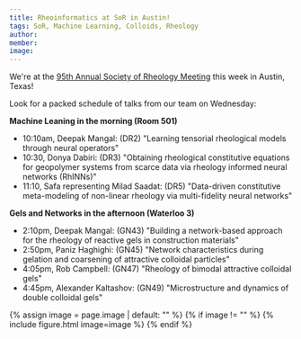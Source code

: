 ```yaml
---
title: Rheoinformatics at SoR in Austin!
tags: SoR, Machine Learning, Colloids, Rheology
author: 
member: 
image: 
---
```


We're at the [95th Annual Society of Rheology Meeting](https://www.rheology.org/sor/Annual_Meeting/2024Oct/Default.aspx) this week in Austin, Texas!

Look for a packed schedule of talks from our team on Wednesday:

**Machine Leaning in the morning (Room 501)**<br>
- 10:10am, Deepak Mangal: (DR2) "Learning tensorial rheological models through neural operators"
- 10:30, Donya Dabiri: (DR3) "Obtaining rheological constitutive equations for geopolymer systems from scarce data via rheology informed neural networks (RhINNs)"
- 11:10, Safa representing Milad Saadat: (DR5) "Data-driven constitutive meta-modeling of non-linear rheology via multi-fidelity neural networks"

**Gels and Networks in the afternoon (Waterloo 3)**<br>
- 2:10pm, Deepak Mangal: (GN43) "Building a network-based approach for the rheology of reactive gels in construction materials"
- 2:50pm, Paniz Haghighi: (GN45) "Network characteristics during gelation and coarsening of attractive colloidal particles"
- 4:05pm, Rob Campbell: (GN47) "Rheology of bimodal attractive colloidal gels"
- 4:45pm, Alexander Kaltashov: (GN49) "Microstructure and dynamics of double colloidal gels"


{% assign image = page.image | default: "" %}
{% if image != "" %}
  {% include figure.html
    image=image
  %}
{% endif %}

